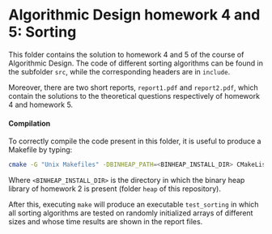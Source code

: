 # Algorithmic Design homework 4 and 5: Sorting
This folder contains the solution to homework 4 and 5 of the course of Algorithmic Design. The code of different sorting algorithms can be found in the subfolder `src`, while the corresponding headers are in `include`.

Moreover, there are two short reports, `report1.pdf` and `report2.pdf`, which contain the solutions to the theoretical questions respectively of homework 4 and homework 5.

#### Compilation

To correctly compile the code present in this folder, it is useful to produce a Makefile by typing:

```bash
cmake -G "Unix Makefiles" -DBINHEAP_PATH=<BINHEAP_INSTALL_DIR> CMakeLists.txt
```

Where `<BINHEAP_INSTALL_DIR>` is the directory in which the binary heap library of homework 2 is present (folder `heap` of this repository).

After this, executing `make` will produce an executable `test_sorting` in which all sorting algorithms are tested on randomly initialized arrays of different sizes and whose time results are shown in the report files.